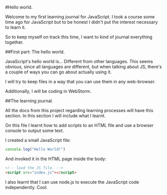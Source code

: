 #Hello world.

Welcome to my first learning journal for JavaScript.
I took a course some time ago for JavaScript but to be honest I didn't put the interest necessary to learn it.

So to keep myself on track this time, I want to kind of journal everything together.

##First part: The hello world.

JavaScript's hello world is... Different from other languages.
This seems obvious, since all languages are different, but when talking about JS,
there's a couple of ways you can go about actually using it.

I will try to keep files in a way that you can use them in any web-browser.

Additionally, I will be coding in WebStorm.

##The learning journal.

All the docs from this project regarding learning processes will have this section.
In this section I will include what I learnt.

On this file I learnt how to add scripts to an HTML file and use a browser console to output some text.

I created a small JavaScript file:
```js
console.log("Hello World!")
```

And invoked it in the HTML page inside the body:
```html 
<!-- load the JS file. -->
<script src="index.js"></script>
```

I also learnt that I can use node.js to execute the JavaScript code independently.
Cool.